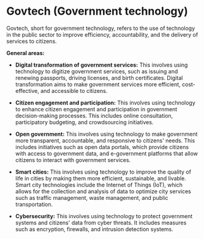 # Govtech (Government technology)

Govtech, short for government technology, refers to the use of technology in the public sector to improve efficiency, accountability, and the delivery of services to citizens. 

**General areas:**

* **Digital transformation of government services:** This involves using technology to digitize government services, such as issuing and renewing passports, driving licenses, and birth certificates. Digital transformation aims to make government services more efficient, cost-effective, and accessible to citizens.

* **Citizen engagement and participation:** This involves using technology to enhance citizen engagement and participation in government decision-making processes. This includes online consultation, participatory budgeting, and crowdsourcing initiatives.

* **Open government:** This involves using technology to make government more transparent, accountable, and responsive to citizens' needs. This includes initiatives such as open data portals, which provide citizens with access to government data, and e-government platforms that allow citizens to interact with government services.

* **Smart cities:** This involves using technology to improve the quality of life in cities by making them more efficient, sustainable, and livable. Smart city technologies include the Internet of Things (IoT), which allows for the collection and analysis of data to optimize city services such as traffic management, waste management, and public transportation.

* **Cybersecurity:** This involves using technology to protect government systems and citizens' data from cyber threats. It includes measures such as encryption, firewalls, and intrusion detection systems.